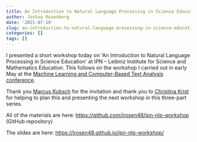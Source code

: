 ```yaml
---
title: An Introduction to Natural Language Processing in Science Education
author: Joshua Rosenberg
date: '2021-07-19'
slug: an-introduction-to-natural-language-processing-in-science-education
categories: []
tags: []
---
```


I presented a short workshop today on 'An Introduction to Natural Language Processing in Science Education' at IPN – Leibniz Institute for Science and Mathematics Education. This follows on the workshop I carried out in early May at the [Machine Learning and Computer-Based Text Analysis conference](https://www.ipn.uni-kiel.de/en/the-ipn/news/gdcp-focus-conference-machine-learning-and-computer-based-text-analysis-may-6th-7th-2021-register-now).

Thank you [Marcus Kubsch](https://www.ipn.uni-kiel.de/de/das-ipn/abteilungen/didaktik-der-physik/mitarbeiter/kubsch-marcus) for the invitation and thank you to [Christina Krist](http://www.christinakrist.org/) for helping to plan this and presenting the next workshop in this three-part series. 

All of the materials are here: https://github.com/jrosen48/ipn-nlp-workshop (GitHub repository)

The slides are here: https://jrosen48.github.io/ipn-nlp-workshop/
